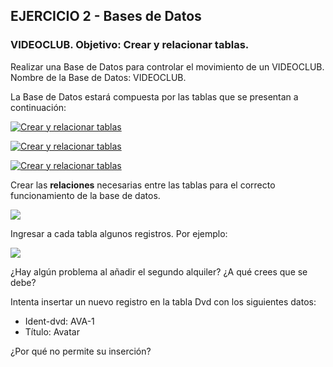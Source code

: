 ## EJERCICIO 2 - Bases de Datos

### VIDEOCLUB. Objetivo: Crear y relacionar tablas.

Realizar una Base de Datos para controlar el movimiento de un VIDEOCLUB.  
Nombre de la Base de Datos: VIDEOCLUB.

La Base de Datos estará compuesta por las tablas que se presentan a continuación:

[![Crear y relacionar tablas](https://pruebas.teformas.com/wp-content/uploads/2012/12/6.jpg)](http://pruebas.teformas.com/wp-content/uploads/2012/12/6.jpg)

  
  
  
[![Crear y relacionar tablas](https://pruebas.teformas.com/wp-content/uploads/2012/12/7.jpg)](http://pruebas.teformas.com/wp-content/uploads/2012/12/7.jpg)

[![Crear y relacionar tablas](https://pruebas.teformas.com/wp-content/uploads/2012/12/8.jpg)](http://pruebas.teformas.com/wp-content/uploads/2012/12/8.jpg)

Crear las **relaciones** necesarias entre las tablas para el correcto funcionamiento de la base de datos.

[![](https://pruebas.teformas.com/wp-content/uploads/2012/12/9.jpg)](http://pruebas.teformas.com/wp-content/uploads/2012/12/9.jpg)

Ingresar a cada tabla algunos registros. Por ejemplo:

[![](https://pruebas.teformas.com/wp-content/uploads/2012/12/10.jpg)](http://pruebas.teformas.com/wp-content/uploads/2012/12/10.jpg)

¿Hay algún problema al añadir el segundo alquiler? ¿A qué crees que se debe?

Intenta insertar un nuevo registro en la tabla Dvd con los siguientes datos:

-   Ident-dvd: AVA-1
-   Título: Avatar

¿Por qué no permite su inserción?
<!--stackedit_data:
eyJoaXN0b3J5IjpbMTU5MjkxMjY1MF19
-->